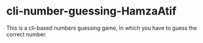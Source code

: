 # cli-number-guessing-HamzaAtif
This is a cli-based numbers guessing game, In which you have to guess the correct number.
